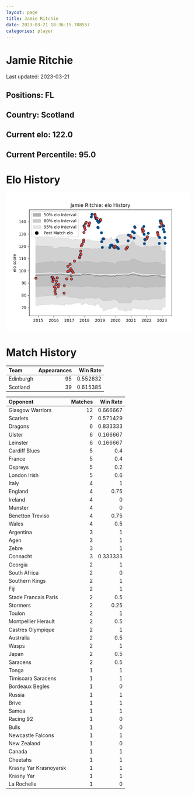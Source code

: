 ```yaml
---  
layout: page  
title: Jamie Ritchie  
date: 2023-03-21 18:36:15.708557  
categories: player  
---
```

# Jamie Ritchie


Last updated: 2023-03-21
## Positions: FL

## Country: Scotland

## Current elo: 122.0

## Current Percentile: 95.0

# Elo History


![elo history](history_JamieRitchie.png)
# Match History


| Team      |   Appearances |   Win Rate |
|:----------|--------------:|-----------:|
| Edinburgh |            95 |   0.552632 |
| Scotland  |            39 |   0.615385 |

| Opponent               |   Matches |   Win Rate |
|:-----------------------|----------:|-----------:|
| Glasgow Warriors       |        12 |   0.666667 |
| Scarlets               |         7 |   0.571429 |
| Dragons                |         6 |   0.833333 |
| Ulster                 |         6 |   0.166667 |
| Leinster               |         6 |   0.166667 |
| Cardiff Blues          |         5 |   0.4      |
| France                 |         5 |   0.4      |
| Ospreys                |         5 |   0.2      |
| London Irish           |         5 |   0.6      |
| Italy                  |         4 |   1        |
| England                |         4 |   0.75     |
| Ireland                |         4 |   0        |
| Munster                |         4 |   0        |
| Benetton Treviso       |         4 |   0.75     |
| Wales                  |         4 |   0.5      |
| Argentina              |         3 |   1        |
| Agen                   |         3 |   1        |
| Zebre                  |         3 |   1        |
| Connacht               |         3 |   0.333333 |
| Georgia                |         2 |   1        |
| South Africa           |         2 |   0        |
| Southern Kings         |         2 |   1        |
| Fiji                   |         2 |   1        |
| Stade Francais Paris   |         2 |   0.5      |
| Stormers               |         2 |   0.25     |
| Toulon                 |         2 |   1        |
| Montpellier Herault    |         2 |   0.5      |
| Castres Olympique      |         2 |   1        |
| Australia              |         2 |   0.5      |
| Wasps                  |         2 |   1        |
| Japan                  |         2 |   0.5      |
| Saracens               |         2 |   0.5      |
| Tonga                  |         1 |   1        |
| Timisoara Saracens     |         1 |   1        |
| Bordeaux Begles        |         1 |   0        |
| Russia                 |         1 |   1        |
| Brive                  |         1 |   1        |
| Samoa                  |         1 |   1        |
| Racing 92              |         1 |   0        |
| Bulls                  |         1 |   0        |
| Newcastle Falcons      |         1 |   1        |
| New Zealand            |         1 |   0        |
| Canada                 |         1 |   1        |
| Cheetahs               |         1 |   1        |
| Krasny Yar Krasnoyarsk |         1 |   1        |
| Krasny Yar             |         1 |   1        |
| La Rochelle            |         1 |   0        |